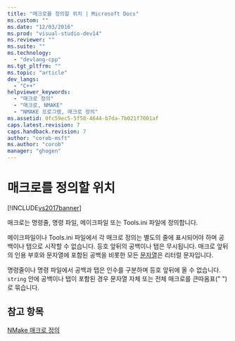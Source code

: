 ```yaml
---
title: "매크로를 정의할 위치 | Microsoft Docs"
ms.custom: ""
ms.date: "12/03/2016"
ms.prod: "visual-studio-dev14"
ms.reviewer: ""
ms.suite: ""
ms.technology: 
  - "devlang-cpp"
ms.tgt_pltfrm: ""
ms.topic: "article"
dev_langs: 
  - "C++"
helpviewer_keywords: 
  - "매크로 정의"
  - "매크로, NMAKE"
  - "NMAKE 프로그램, 매크로 정의"
ms.assetid: 0fc59ec5-5f58-4644-b7da-7b021f7001af
caps.latest.revision: 7
caps.handback.revision: 7
author: "corob-msft"
ms.author: "corob"
manager: "ghogen"
---
```

# 매크로를 정의할 위치
[!INCLUDE[vs2017banner](../assembler/inline/includes/vs2017banner.md)]

매크로는 명령줄, 명령 파일, 메이크파일 또는 Tools.ini 파일에 정의합니다.  
  
 메이크파일이나 Tools.ini 파일에서 각 매크로 정의는 별도의 줄에 표시되어야 하며 공백이나 탭으로 시작할 수 없습니다.  등호 앞뒤의 공백이나 탭은 무시됩니다.  매크로 앞뒤의 인용 부호와 문자열에 포함된 공백을 비롯한 모든 [문자열](../build/defining-an-nmake-macro.md)은 리터럴 문자입니다.  
  
 명령줄이나 명령 파일에서 공백과 탭은 인수를 구분하며 등호 앞뒤에 올 수 없습니다.  `string` 안에 공백이나 탭이 포함된 경우 문자열 자체 또는 전체 매크로를 큰따옴표\(" "\)로 묶습니다.  
  
## 참고 항목  
 [NMake 매크로 정의](../build/defining-an-nmake-macro.md)